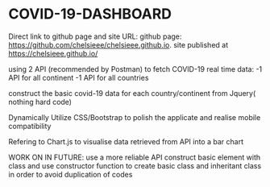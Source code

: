 # COVID-19-DASHBOARD

Direct link to github page and site URL:
github page: https://github.com/chelsieee/chelsieee.github.io. site published at https://chelsieee.github.io/

using 2 API (recommended by Postman) to fetch COVID-19 real time data:
-1 API for all continent
-1 API for all countries

construct the basic covid-19 data for each country/continent from Jquery( nothing hard code)

Dynamically Utilize CSS/Bootstrap to polish the applicate and realise mobile compatibility

Refering to Chart.js to visualise data retrieved from API into a bar chart

WORK ON IN FUTURE:
use a more reliable API
construct basic element with class and use constructor function to create basic class and inheritant class in order to avoid duplication of codes



